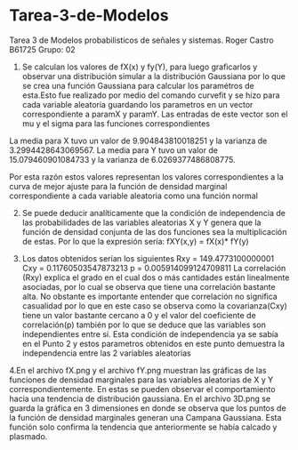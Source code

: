 # Tarea-3-de-Modelos
Tarea 3 de Modelos probabilisticos de señales y sistemas. 
Roger Castro
B61725
Grupo: 02

1. Se calculan los valores de fX(x) y fy(Y), para luego graficarlos y observar una distribución simular a la distribución Gaussiana por lo que se crea una función Gaussiana para calcular los paramétros de esta.Esto fue realizado por medio del comando curvefit y se hizo para cada variable aleatoria guardando los parametros en un vector correspondiente a paramX y paramY. Las entradas de este vector son el mu y el sigma para las funciones correspondientes

La media para X tuvo un valor de 9.904843810018251 y la varianza de 3.2994428643069567.
La media para Y tuvo un valor de 15.079460901084733 y la varianza de 6.0269377486808775.

Por esta razón estos valores representan los valores correspondientes a la curva de mejor ajuste para la función de densidad marginal correspondiente a cada variable aleatoria como una función normal 

2. Se puede deducir analíticamente que la condición de independencia de las probabilidades de las variables aleatorias X y Y genera que la función de densidad conjunta de las dos funciones sea la multiplicación de estas. Por lo que la expresión sería:
                                                                  fXY(x,y) = fX(x)* fY(y)

3. Los datos obtenidos serían los siguientes
Rxy = 149.4773100000001 
Cxy = 0.11760503547873213 
p = 0.005914099124709811
La correlación (Rxy) explica el grado en el cual dos o más cantidades están linealmente asociadas, por lo cual se observa que tiene una correlación bastante alta. No obstante es importante entender que correlación no significa casualidad por lo que en este caso se observa como la covarianza(Cxy) tiene un valor bastante cercano a 0 y el valor del coeficiente de correlación(p) también por lo que se deduce que las variables son independientes entre sí. Esta condición de independencia ya se sabía en el Punto 2 y estos parametros obtenidos en este punto demuestra la independencia entre las 2 variables aleatorias

4.En el archivo fX.png y el archivo fY.png muestran las gráficas de las funciones de densidad marginales para las variables aleatorias de X y Y correspondientemente. En estas se pueden observar el comportamiento hacia una tendencia de distribución gaussiana. 
En el archivo 3D.png se guarda la gráfica en 3 dimensiones en donde se observa que los puntos de la función de densidad marginales generan una Campana Gaussiana. Esta función solo confirma la tendencia que anteriormente se había calcado y plasmado.
